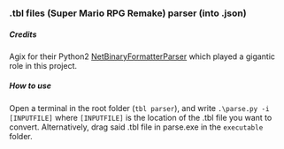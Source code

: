 ### .tbl files (Super Mario RPG Remake) parser (into .json)

##### Credits

Agix for their Python2 [NetBinaryFormatterParser](https://github.com/agix/NetBinaryFormatterParser) which played a gigantic role in this project.

##### How to use

Open a terminal in the root folder (`tbl parser`), and write `.\parse.py -i [INPUTFILE]` where `[INPUTFILE]` is the location of the .tbl file you want to convert. Alternatively, drag said .tbl file in parse.exe in the `executable` folder.